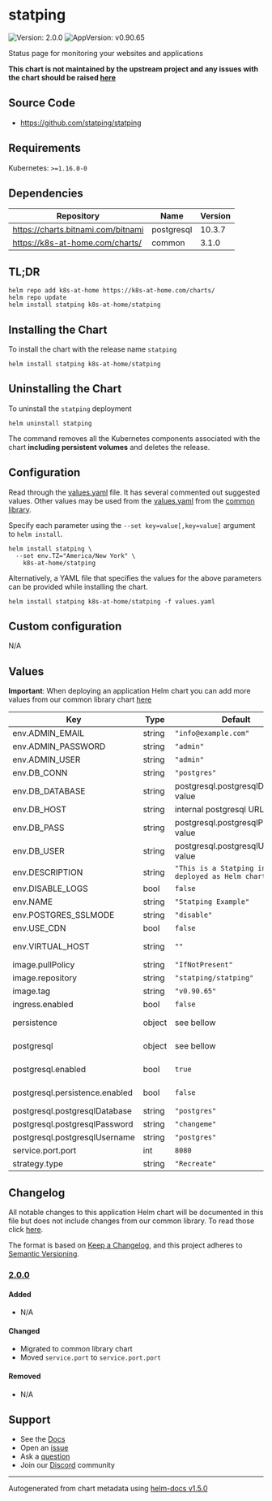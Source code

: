 # statping

![Version: 2.0.0](https://img.shields.io/badge/Version-2.0.0-informational?style=flat-square) ![AppVersion: v0.90.65](https://img.shields.io/badge/AppVersion-v0.90.65-informational?style=flat-square)

Status page for monitoring your websites and applications

**This chart is not maintained by the upstream project and any issues with the chart should be raised [here](https://github.com/k8s-at-home/charts/issues/new/choose)**

## Source Code

* <https://github.com/statping/statping>

## Requirements

Kubernetes: `>=1.16.0-0`

## Dependencies

| Repository | Name | Version |
|------------|------|---------|
| https://charts.bitnami.com/bitnami | postgresql | 10.3.7 |
| https://k8s-at-home.com/charts/ | common | 3.1.0 |

## TL;DR

```console
helm repo add k8s-at-home https://k8s-at-home.com/charts/
helm repo update
helm install statping k8s-at-home/statping
```

## Installing the Chart

To install the chart with the release name `statping`

```console
helm install statping k8s-at-home/statping
```

## Uninstalling the Chart

To uninstall the `statping` deployment

```console
helm uninstall statping
```

The command removes all the Kubernetes components associated with the chart **including persistent volumes** and deletes the release.

## Configuration

Read through the [values.yaml](./values.yaml) file. It has several commented out suggested values.
Other values may be used from the [values.yaml](../common/values.yaml) from the [common library](../common).

Specify each parameter using the `--set key=value[,key=value]` argument to `helm install`.

```console
helm install statping \
  --set env.TZ="America/New York" \
    k8s-at-home/statping
```

Alternatively, a YAML file that specifies the values for the above parameters can be provided while installing the chart.

```console
helm install statping k8s-at-home/statping -f values.yaml
```

## Custom configuration

N/A

## Values

**Important**: When deploying an application Helm chart you can add more values from our common library chart [here](https://github.com/k8s-at-home/library-charts/tree/main/charts/stable/common/)

| Key | Type | Default | Description |
|-----|------|---------|-------------|
| env.ADMIN_EMAIL | string | `"info@example.com"` | dashboard admin email |
| env.ADMIN_PASSWORD | string | `"admin"` | dashboard admin password (needed to edit) |
| env.ADMIN_USER | string | `"admin"` | dashboard admin user (needed to edit) |
| env.DB_CONN | string | `"postgres"` | Type of database to use |
| env.DB_DATABASE | string | postgresql.postgresqlDatabase value | Postgres database password |
| env.DB_HOST | string | internal postgresql URL | Postgres database hostname |
| env.DB_PASS | string | postgresql.postgresqlPassword value | Postgres database password |
| env.DB_USER | string | postgresql.postgresqlUsername value | Postgres database user name |
| env.DESCRIPTION | string | `"This is a Statping instance deployed as Helm chart"` | Description of the Statping instance |
| env.DISABLE_LOGS | bool | `false` | Disable logs from appearing and writing to disk |
| env.NAME | string | `"Statping Example"` | Name of the Statping instance |
| env.POSTGRES_SSLMODE | string | `"disable"` | Enable ssl_mode for postgres (To enable use require) |
| env.USE_CDN | bool | `false` | Use CDN for static context from third-parties |
| env.VIRTUAL_HOST | string | `""` | External URL you use to connect to the statping (the one you enter in your browser) |
| image.pullPolicy | string | `"IfNotPresent"` |  |
| image.repository | string | `"statping/statping"` |  |
| image.tag | string | `"v0.90.65"` |  |
| ingress.enabled | bool | `false` |  |
| persistence | object | see bellow | Generated application config.yaml and logs are written here. Usually does not need to be persisted. |
| postgresql | object | see bellow | Bitnami postgres chart. For more options see https://github.com/bitnami/charts/tree/master/bitnami/postgresql |
| postgresql.enabled | bool | `true` | By default uses an internal postgress. Disable if you use your own Postgres. |
| postgresql.persistence.enabled | bool | `false` | if database is stored to a PVC. Set to true when you are done testing. |
| postgresql.postgresqlDatabase | string | `"postgres"` | Postgres database password |
| postgresql.postgresqlPassword | string | `"changeme"` | Postgres database password |
| postgresql.postgresqlUsername | string | `"postgres"` | Postgres database user name |
| service.port.port | int | `8080` |  |
| strategy.type | string | `"Recreate"` |  |

## Changelog

All notable changes to this application Helm chart will be documented in this file but does not include changes from our common library. To read those click [here](https://github.com/k8s-at-home/library-charts/tree/main/charts/stable/common#changelog).

The format is based on [Keep a Changelog](https://keepachangelog.com/en/1.0.0/), and this project adheres to [Semantic Versioning](https://semver.org/spec/v2.0.0.html).

### [2.0.0]

#### Added

- N/A

#### Changed

- Migrated to common library chart
- Moved `service.port` to `service.port.port`

#### Removed

- N/A

[2.0.0]: #2.0.0

## Support

- See the [Docs](https://docs.k8s-at-home.com/our-helm-charts/getting-started/)
- Open an [issue](https://github.com/k8s-at-home/charts/issues/new/choose)
- Ask a [question](https://github.com/k8s-at-home/organization/discussions)
- Join our [Discord](https://discord.gg/sTMX7Vh) community

----------------------------------------------
Autogenerated from chart metadata using [helm-docs v1.5.0](https://github.com/norwoodj/helm-docs/releases/v1.5.0)